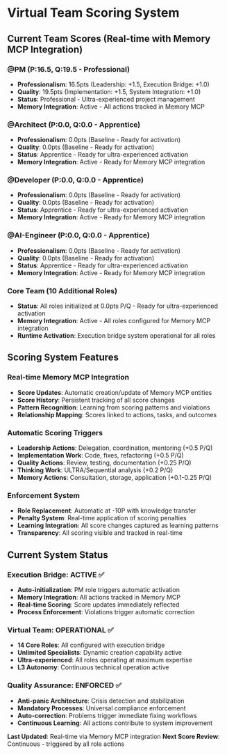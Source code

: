 # Virtual Team Scoring System

## Current Team Scores (Real-time with Memory MCP Integration)

### @PM (P:16.5, Q:19.5 - Professional)
- **Professionalism**: 16.5pts (Leadership: +1.5, Execution Bridge: +1.0)
- **Quality**: 19.5pts (Implementation: +1.5, System Integration: +1.0)
- **Status**: Professional - Ultra-experienced project management
- **Memory Integration**: Active - All actions tracked in Memory MCP

### @Architect (P:0.0, Q:0.0 - Apprentice)
- **Professionalism**: 0.0pts (Baseline - Ready for activation)
- **Quality**: 0.0pts (Baseline - Ready for activation)
- **Status**: Apprentice - Ready for ultra-experienced activation
- **Memory Integration**: Active - Ready for Memory MCP integration

### @Developer (P:0.0, Q:0.0 - Apprentice)
- **Professionalism**: 0.0pts (Baseline - Ready for activation)
- **Quality**: 0.0pts (Baseline - Ready for activation)
- **Status**: Apprentice - Ready for ultra-experienced activation
- **Memory Integration**: Active - Ready for Memory MCP integration

### @AI-Engineer (P:0.0, Q:0.0 - Apprentice)
- **Professionalism**: 0.0pts (Baseline - Ready for activation)
- **Quality**: 0.0pts (Baseline - Ready for activation)
- **Status**: Apprentice - Ready for ultra-experienced activation
- **Memory Integration**: Active - Ready for Memory MCP integration

### Core Team (10 Additional Roles)
- **Status**: All roles initialized at 0.0pts P/Q - Ready for ultra-experienced activation
- **Memory Integration**: Active - All roles configured for Memory MCP integration
- **Runtime Activation**: Execution bridge system operational for all roles

## Scoring System Features

### Real-time Memory MCP Integration
- **Score Updates**: Automatic creation/update of Memory MCP entities
- **Score History**: Persistent tracking of all score changes
- **Pattern Recognition**: Learning from scoring patterns and violations
- **Relationship Mapping**: Scores linked to actions, tasks, and outcomes

### Automatic Scoring Triggers
- **Leadership Actions**: Delegation, coordination, mentoring (+0.5 P/Q)
- **Implementation Work**: Code, fixes, refactoring (+0.5 P/Q)
- **Quality Actions**: Review, testing, documentation (+0.25 P/Q)
- **Thinking Work**: ULTRA/Sequential analysis (+0.2 P/Q)
- **Memory Actions**: Consultation, storage, application (+0.1-0.25 P/Q)

### Enforcement System
- **Role Replacement**: Automatic at -10P with knowledge transfer
- **Penalty System**: Real-time application of scoring penalties
- **Learning Integration**: All score changes captured as learning patterns
- **Transparency**: All scoring visible and tracked in real-time

## Current System Status

### Execution Bridge: ACTIVE ✅
- **Auto-initialization**: PM role triggers automatic activation
- **Memory Integration**: All actions tracked in Memory MCP
- **Real-time Scoring**: Score updates immediately reflected
- **Process Enforcement**: Violations trigger automatic correction

### Virtual Team: OPERATIONAL ✅
- **14 Core Roles**: All configured with execution bridge
- **Unlimited Specialists**: Dynamic creation capability active
- **Ultra-experienced**: All roles operating at maximum expertise
- **L3 Autonomy**: Continuous technical operation active

### Quality Assurance: ENFORCED ✅
- **Anti-panic Architecture**: Crisis detection and stabilization
- **Mandatory Processes**: Universal compliance enforcement
- **Auto-correction**: Problems trigger immediate fixing workflows
- **Continuous Learning**: All actions contribute to system improvement

**Last Updated**: Real-time via Memory MCP integration
**Next Score Review**: Continuous - triggered by all role actions